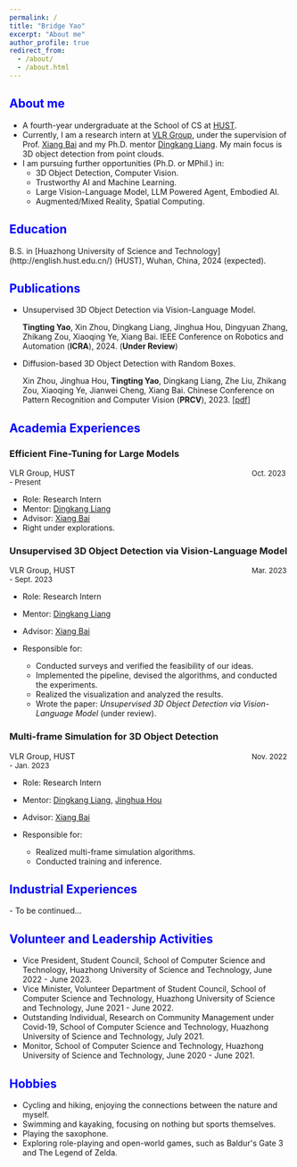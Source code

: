 ```yaml
---
permalink: /
title: "Bridge Yao"
excerpt: "About me"
author_profile: true
redirect_from: 
  - /about/
  - /about.html
---
```


<!-- This is the front page of a website that is powered by the [academicpages template](https://github.com/academicpages/academicpages.github.io) and hosted on GitHub pages. [GitHub pages](https://pages.github.com) is a free service in which websites are built and hosted from code and data stored in a GitHub repository, automatically updating when a new commit is made to the respository. This template was forked from the [Minimal Mistakes Jekyll Theme](https://mmistakes.github.io/minimal-mistakes/) created by Michael Rose, and then extended to support the kinds of content that academics have: publications, talks, teaching, a portfolio, blog posts, and a dynamically-generated CV. You can fork [this repository](https://github.com/academicpages/academicpages.github.io) right now, modify the configuration and markdown files, add your own PDFs and other content, and have your own site for free, with no ads! An older version of this template powers my own personal website at [stuartgeiger.com](http://stuartgeiger.com), which uses [this Github repository](https://github.com/staeiou/staeiou.github.io). -->

<h2 class="col">
<font color=blue>About me</font>
</h2>

- A fourth-year undergraduate at the School of CS at [HUST](http://english.hust.edu.cn/).
- Currently, I am a research intern at [VLR Group](https://vlrlab.net/), under the supervision of Prof. [Xiang Bai](https://scholar.google.com/citations?user=UeltiQ4AAAAJ&hl=zh-CN&oi=ao) and my Ph.D. mentor [Dingkang Liang](https://dk-liang.github.io/). My main focus is 3D object detection from point clouds.
- I am pursuing further opportunities (Ph.D. or MPhil.) in:
  - 3D Object Detection, Computer Vision.
  - Trustworthy AI and Machine Learning.
  - Large Vision-Language Model, LLM Powered Agent, Embodied AI.
  - Augmented/Mixed Reality, Spatial Computing.

<h2 class="col">
<font color=blue>Education</font>
</h2>
B.S. in [Huazhong University of Science and Technology](http://english.hust.edu.cn/) (HUST), Wuhan, China, 2024 (expected).

<!-- * B.S. in GitHub, GitHub University, 2012 -->
<!-- * M.S. in Jekyll, GitHub University, 2014 -->
<!-- * Ph.D. in Version Control Theory, GitHub University, 2018 (expected) -->

<h2 class="col">
<font color=blue>Publications</font>
</h2>

- Unsupervised 3D Object Detection via Vision-Language Model.

  **Tingting Yao**, Xin Zhou, Dingkang Liang, Jinghua Hou, Dingyuan Zhang, Zhikang Zou, Xiaoqing Ye, Xiang Bai. IEEE Conference on Robotics and Automation (**ICRA**), 2024. (**Under Review**)

- Diffusion-based 3D Object Detection with Random Boxes.

  Xin Zhou, Jinghua Hou, **Tingting Yao**, Dingkang Liang, Zhe Liu, Zhikang Zou, Xiaoqing Ye, Jianwei Cheng, Xiang Bai. Chinese Conference on Pattern Recognition and  Computer Vision (**PRCV**), 2023. [[pdf](https://arxiv.org/abs/2309.02049)]

<h2 class="col">
<font color=blue>Academia Experiences</font>
</h2>

<div class="section-text col-right">
<h3><a href="#" style="text-decoration: none;"><span class="emph">Efficient Fine-Tuning for Large Models</span> </a></h3>
</div>

<div><a href="https://vlrlab.net/" style="text-decoration: none;">VLR Group, HUST</a>
<font size ="2"> &emsp; &emsp; &emsp; &emsp; &emsp; &emsp; &emsp; &emsp; &emsp; &emsp; &emsp; &emsp; &emsp; &emsp; &emsp; &emsp; &emsp; &emsp; &emsp;Oct. 2023 - Present </font>
</div>


* Role: Research Intern
* Mentor: [Dingkang Liang](https://dk-liang.github.io/)
* Advisor: [Xiang Bai](https://scholar.google.com/citations?user=UeltiQ4AAAAJ&hl=zh-CN&oi=ao)
* Right under explorations.

<div class="section-text col-right">
<h3><a href="#" style="text-decoration: none;"><span class="emph">Unsupervised 3D Object Detection via Vision-Language Model</span> </a></h3>
</div>

<div><a href="https://vlrlab.net/" style="text-decoration: none;">VLR Group, HUST</a>
<font size ="2"> &emsp; &emsp; &emsp; &emsp; &emsp; &emsp; &emsp; &emsp; &emsp; &emsp; &emsp; &emsp; &emsp; &emsp; &emsp; &emsp; &emsp; &emsp; &emsp;Mar. 2023 - Sept. 2023 </font>
</div>


* Role: Research Intern
* Mentor: [Dingkang Liang](https://dk-liang.github.io/)
* Advisor: [Xiang Bai](https://scholar.google.com/citations?user=UeltiQ4AAAAJ&hl=zh-CN&oi=ao)
* Responsible for:

  * Conducted surveys and verified the feasibility of our ideas.
  * Implemented the pipeline, devised the algorithms, and conducted the experiments.
  * Realized the visualization and analyzed the results.
  * Wrote the paper: *Unsupervised 3D Object Detection via Vision-Language Model* (under review).


<div class="section-text col-right">
<h3><a href="#" style="text-decoration: none;"><span class="emph">Multi-frame Simulation for 3D Object Detection</span> </a></h3>
</div>

<div><a href="https://vlrlab.net/" style="text-decoration: none;">VLR Group, HUST</a>
<font size ="2"> &emsp; &emsp; &emsp; &emsp; &emsp; &emsp; &emsp; &emsp; &emsp; &emsp; &emsp; &emsp; &emsp; &emsp; &emsp; &emsp; &emsp; &emsp; &emsp;Nov. 2022 - Jan. 2023 </font>
</div>


* Role: Research Intern
* Mentor: [Dingkang Liang](https://dk-liang.github.io/), [Jinghua Hou](https://scholar.google.com/citations?user=aoqtBAsAAAAJ)
* Advisor: [Xiang Bai](https://scholar.google.com/citations?user=UeltiQ4AAAAJ&hl=zh-CN&oi=ao)
* Responsible for:

  * Realized multi-frame simulation algorithms.
  * Conducted training and inference.

<h2 class="col">
<font color=blue>Industrial Experiences</font>
</h2>
- To be continued...

<h2 class="col">
<font color=blue>Volunteer and Leadership Activities</font>
</h2>

- Vice President, Student Council, School of Computer Science and Technology, Huazhong University of Science and Technology, June 2022 - June 2023.
- Vice Minister, Volunteer Department of Student Council, School of Computer Science and Technology, Huazhong University of Science and Technology, June 2021 - June 2022.
- Outstanding Individual, Research on Community Management under Covid-19, School of Computer Science and Technology, Huazhong University of Science and Technology, July 2021.
- Monitor, School of Computer Science and Technology, Huazhong University of Science and Technology, June 2020 - June 2021.

<!-- ### to be completed  -->


<h2 class="col">
<font color=blue>Hobbies</font>
</h2>

* Cycling and hiking, enjoying the connections between the nature and myself.
* Swimming and kayaking, focusing on nothing but sports themselves.
* Playing the saxophone.
* Exploring role-playing and open-world games, such as Baldur's Gate 3 and The Legend of Zelda.

<!-- 

A data-driven personal website
======
Like many other Jekyll-based GitHub Pages templates, academicpages makes you separate the website's content from its form. The content & metadata of your website are in structured markdown files, while various other files constitute the theme, specifying how to transform that content & metadata into HTML pages. You keep these various markdown (.md), YAML (.yml), HTML, and CSS files in a public GitHub repository. Each time you commit and push an update to the repository, the [GitHub pages](https://pages.github.com/) service creates static HTML pages based on these files, which are hosted on GitHub's servers free of charge.

Many of the features of dynamic content management systems (like Wordpress) can be achieved in this fashion, using a fraction of the computational resources and with far less vulnerability to hacking and DDoSing. You can also modify the theme to your heart's content without touching the content of your site. If you get to a point where you've broken something in Jekyll/HTML/CSS beyond repair, your markdown files describing your talks, publications, etc. are safe. You can rollback the changes or even delete the repository and start over -- just be sure to save the markdown files! Finally, you can also write scripts that process the structured data on the site, such as [this one](https://github.com/academicpages/academicpages.github.io/blob/master/talkmap.ipynb) that analyzes metadata in pages about talks to display [a map of every location you've given a talk](https://academicpages.github.io/talkmap.html).

Getting started
======
1. Register a GitHub account if you don't have one and confirm your e-mail (required!)
1. Fork [this repository](https://github.com/academicpages/academicpages.github.io) by clicking the "fork" button in the top right. 
1. Go to the repository's settings (rightmost item in the tabs that start with "Code", should be below "Unwatch"). Rename the repository "[your GitHub username].github.io", which will also be your website's URL.
1. Set site-wide configuration and create content & metadata (see below -- also see [this set of diffs](http://archive.is/3TPas) showing what files were changed to set up [an example site](https://getorg-testacct.github.io) for a user with the username "getorg-testacct")
1. Upload any files (like PDFs, .zip files, etc.) to the files/ directory. They will appear at https://[your GitHub username].github.io/files/example.pdf.  
1. Check status by going to the repository settings, in the "GitHub pages" section

Site-wide configuration
------
The main configuration file for the site is in the base directory in [_config.yml](https://github.com/academicpages/academicpages.github.io/blob/master/_config.yml), which defines the content in the sidebars and other site-wide features. You will need to replace the default variables with ones about yourself and your site's github repository. The configuration file for the top menu is in [_data/navigation.yml](https://github.com/academicpages/academicpages.github.io/blob/master/_data/navigation.yml). For example, if you don't have a portfolio or blog posts, you can remove those items from that navigation.yml file to remove them from the header. 

Create content & metadata
------
For site content, there is one markdown file for each type of content, which are stored in directories like _publications, _talks, _posts, _teaching, or _pages. For example, each talk is a markdown file in the [_talks directory](https://github.com/academicpages/academicpages.github.io/tree/master/_talks). At the top of each markdown file is structured data in YAML about the talk, which the theme will parse to do lots of cool stuff. The same structured data about a talk is used to generate the list of talks on the [Talks page](https://academicpages.github.io/talks), each [individual page](https://academicpages.github.io/talks/2012-03-01-talk-1) for specific talks, the talks section for the [CV page](https://academicpages.github.io/cv), and the [map of places you've given a talk](https://academicpages.github.io/talkmap.html) (if you run this [python file](https://github.com/academicpages/academicpages.github.io/blob/master/talkmap.py) or [Jupyter notebook](https://github.com/academicpages/academicpages.github.io/blob/master/talkmap.ipynb), which creates the HTML for the map based on the contents of the _talks directory).

**Markdown generator**

I have also created [a set of Jupyter notebooks](https://github.com/academicpages/academicpages.github.io/tree/master/markdown_generator
) that converts a CSV containing structured data about talks or presentations into individual markdown files that will be properly formatted for the academicpages template. The sample CSVs in that directory are the ones I used to create my own personal website at stuartgeiger.com. My usual workflow is that I keep a spreadsheet of my publications and talks, then run the code in these notebooks to generate the markdown files, then commit and push them to the GitHub repository.

How to edit your site's GitHub repository
------
Many people use a git client to create files on their local computer and then push them to GitHub's servers. If you are not familiar with git, you can directly edit these configuration and markdown files directly in the github.com interface. Navigate to a file (like [this one](https://github.com/academicpages/academicpages.github.io/blob/master/_talks/2012-03-01-talk-1.md) and click the pencil icon in the top right of the content preview (to the right of the "Raw | Blame | History" buttons). You can delete a file by clicking the trashcan icon to the right of the pencil icon. You can also create new files or upload files by navigating to a directory and clicking the "Create new file" or "Upload files" buttons. 

Example: editing a markdown file for a talk
![Editing a markdown file for a talk](/images/editing-talk.png)

For more info
------
More info about configuring academicpages can be found in [the guide](https://academicpages.github.io/markdown/). The [guides for the Minimal Mistakes theme](https://mmistakes.github.io/minimal-mistakes/docs/configuration/) (which this theme was forked from) might also be helpful. -->

